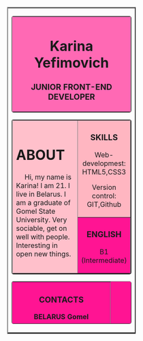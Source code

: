 <!DOCTYPE html>
<html lang="en">
<head>
<meta charset="utf-8" />

<link rel="stylesheet" href="style.css">
<link href="https://fonts.googleapis.com/css2?
family=Kaushan+Script&family=Montserrat:wght@700&display=swap" 
rel="stylesheet">
<meta http-equiv="X-UA-Compatible" content="IE=edge">
<meta name="viewport" content="width=device-width, initial-scale=1.0">


</head>
<body>
<table
border="2"
align="center"
rules="rows"
style="width:60%;">
<tr>
<td>


<table
border="1"
bgcolor="#FF69B4"
cellpadding="10"
style="width:100%; border-radius:5px;">
<tr>
<th>
<h1>Karina Yefimovich</h1>
<h3>JUNIOR FRONT-END DEVELOPER</h3>
</th>
</tr>
</table>


<table
border="2"
align="center"
bgcolor="#FFC0CB"
cellpadding="10"
style="width:100%; border-radius:5px;">

<tr>
<td
rowspan="2"
style="width:80%">
<h1>ABOUT</h1>

<p style="text-indent:20px">
    Hi, my name is Karina! I am 21. I live in Belarus.
    I am a graduate of Gomel State University.
    Very sociable, get on well with people. Interesting in open new things.</p>

<p style="text-indent:20px">
</p>
</td>


<td bgcolor="#FFB6C1" align="center">
<h3>SKILLS</h3>
    <p>Web-developmest: HTML5,CSS3</p>
    <p>Version control: GIT,Github</p>
<p>
<a href="">

</td>
</tr>
<tr>
<td
bgcolor="#FF1493"
align="center">
<h3>ENGLISH</h3>
<p>B1 (Intermediate)</p>
</td>
</tr>
</table>



<table
border="1"
bgcolor="#FF1493"
height="100"
cellpadding="10"
style="width:100%; border-radius:5px;">
<th>
<h3>CONTACTS</h3>
<p>BELARUS     Gomel</p>
<p>email-lisavnaa@gmail.com</p>
<p>discord-@lisavna#4975</p>
</th>
</tr>
</table>
</td>
</tr>
</table>
</body>
</html>
